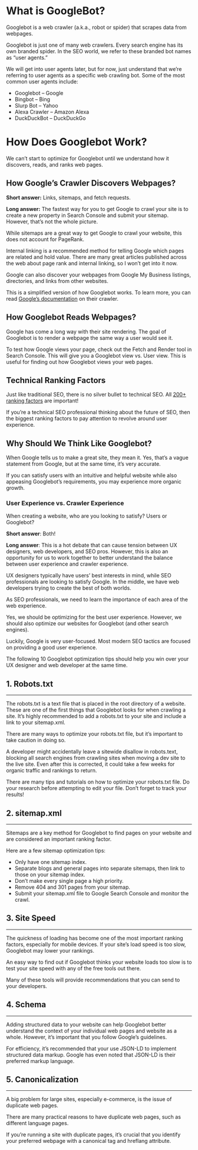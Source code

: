 # What is GoogleBot?

Googlebot is a web crawler (a.k.a., robot or spider) that scrapes data from webpages.

Googlebot is just one of many web crawlers. Every search engine has its own branded spider. In the SEO world, we refer to these branded bot names as “user agents.”

We will get into user agents later, but for now, just understand that we’re referring to user agents as a specific web crawling bot. Some of the most common user agents include:

- Googlebot – Google
- Bingbot – Bing
- Slurp Bot – Yahoo
- Alexa Crawler – Amazon Alexa
- DuckDuckBot – DuckDuckGo

# How Does Googlebot Work?

We can’t start to optimize for Googlebot until we understand how it discovers, reads, and ranks web pages.

## How Google’s Crawler Discovers Webpages?

**Short answer:** Links, sitemaps, and fetch requests.
<br>

**Long answer:** The fastest way for you to get Google to crawl your site is to create a new property in Search Console and submit your sitemap. However, that’s not the whole picture.

While sitemaps are a great way to get Google to crawl your website, this does not account for PageRank.

Internal linking is a recommended method for telling Google which pages are related and hold value. There are many great articles published across the web about page rank and internal linking, so I won’t get into it now.

Google can also discover your webpages from Google My Business listings, directories, and links from other websites.

This is a simplified version of how Googlebot works. To learn more, you can read [Google’s documentation](https://support.google.com/webmasters/answer/70897?hl=en) on their crawler.

## How Googlebot Reads Webpages?

Google has come a long way with their site rendering. The goal of Googlebot is to render a webpage the same way a user would see it.

To test how Google views your page, check out the Fetch and Render tool in Search Console. This will give you a Googlebot view vs. User view. This is useful for finding out how Googlebot views your web pages.

## Technical Ranking Factors

Just like traditional SEO, there is no silver bullet to technical SEO. All [200+ ranking factors](https://www.searchenginejournal.com/google-200-ranking-factors-facts/265085/) are important!

If you’re a technical SEO professional thinking about the future of SEO, then the biggest ranking factors to pay attention to revolve around user experience.

## Why Should We Think Like Googlebot?

When Google tells us to make a great site, they mean it. Yes, that’s a vague statement from Google, but at the same time, it’s very accurate.

If you can satisfy users with an intuitive and helpful website while also appeasing Googlebot’s requirements, you may experience more organic growth.

### User Experience vs. Crawler Experience

When creating a website, who are you looking to satisfy? Users or Googlebot?

**Short answer**: Both!
<br>

**Long answer**: This is a hot debate that can cause tension between UX designers, web developers, and SEO pros. However, this is also an opportunity for us to work together to better understand the balance between user experience and crawler experience.

UX designers typically have users’ best interests in mind, while SEO professionals are looking to satisfy Google. In the middle, we have web developers trying to create the best of both worlds.

As SEO professionals, we need to learn the importance of each area of the web experience.

Yes, we should be optimizing for the best user experience. However, we should also optimize our websites for Googlebot (and other search engines).

Luckily, Google is very user-focused. Most modern SEO tactics are focused on providing a good user experience.

The following 10 Googlebot optimization tips should help you win over your UX designer and web developer at the same time.

## 1. Robots.txt

<hr>
The robots.txt is a text file that is placed in the root directory of a website. These are one of the first things that Googlebot looks for when crawling a site. It’s highly recommended to add a robots.txt to your site and include a link to your sitemap.xml.

There are many ways to optimize your robots.txt file, but it’s important to take caution in doing so.

A developer might accidentally leave a sitewide disallow in robots.text, blocking all search engines from crawling sites when moving a dev site to the live site. Even after this is corrected, it could take a few weeks for organic traffic and rankings to return.

There are many tips and tutorials on how to optimize your robots.txt file. Do your research before attempting to edit your file. Don’t forget to track your results!

## 2. sitemap.xml

<hr>
Sitemaps are a key method for Googlebot to find pages on your website and are considered an important ranking factor.

Here are a few sitemap optimization tips:

- Only have one sitemap index.
- Separate blogs and general pages into separate sitemaps, then link to those on your sitemap index.
- Don’t make every single page a high priority.
- Remove 404 and 301 pages from your sitemap.
- Submit your sitemap.xml file to Google Search Console and monitor the crawl.

## 3. Site Speed

<hr>
The quickness of loading has become one of the most important ranking factors, especially for mobile devices. If your site’s load speed is too slow, Googlebot may lower your rankings.

An easy way to find out if Googlebot thinks your website loads too slow is to test your site speed with any of the free tools out there.

Many of these tools will provide recommendations that you can send to your developers.

## 4. Schema

<hr>
Adding structured data to your website can help Googlebot better understand the context of your individual web pages and website as a whole. However, it’s important that you follow Google’s guidelines.

For efficiency, it’s recommended that your use JSON-LD to implement structured data markup. Google has even noted that JSON-LD is their preferred markup language.

## 5. Canonicalization

<hr>
A big problem for large sites, especially e-commerce, is the issue of duplicate web pages.

There are many practical reasons to have duplicate web pages, such as different language pages.

If you’re running a site with duplicate pages, it’s crucial that you identify your preferred webpage with a canonical tag and hreflang attribute.



